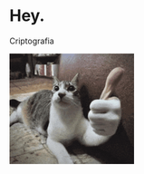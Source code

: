 # Hey.

Criptografia

![Gato](https://github.com/Gabriel-Assis-Silva/Gabriel-Assis-Silva/blob/main/tamm-cat.gif)
